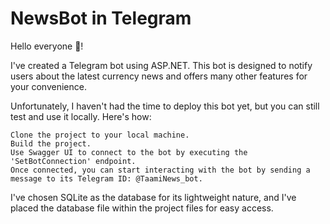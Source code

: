 # NewsBot in Telegram

Hello everyone 👋!

I've created a Telegram bot using ASP.NET. This bot is designed to notify users about the latest currency news and offers many other features for your convenience.

Unfortunately, I haven't had the time to deploy this bot yet, but you can still test and use it locally. Here's how:

    Clone the project to your local machine.
    Build the project.
    Use Swagger UI to connect to the bot by executing the 'SetBotConnection' endpoint.
    Once connected, you can start interacting with the bot by sending a message to its Telegram ID: @TaamiNews_bot.

I've chosen SQLite as the database for its lightweight nature, and I've placed the database file within the project files for easy access.

